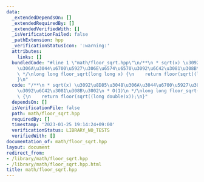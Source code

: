 ```yaml
---
data:
  _extendedDependsOn: []
  _extendedRequiredBy: []
  _extendedVerifiedWith: []
  _isVerificationFailed: false
  _pathExtension: hpp
  _verificationStatusIcon: ':warning:'
  attributes:
    links: []
  bundledCode: "#line 1 \"math/floor_sqrt.hpp\"\n/**\n * sqrt(x) \u3092\u8D85\u3048\
    \u306A\u3044\u6700\u5927\u306E\u6574\u6570\u3092\u6C42\u3081\u308B\u3002\n * O(1)\n\
    \ */\nlong long floor_sqrt(long long x) {\n    return floor(sqrt((long double)x));\n\
    }\n"
  code: "/**\n * sqrt(x) \u3092\u8D85\u3048\u306A\u3044\u6700\u5927\u306E\u6574\u6570\
    \u3092\u6C42\u3081\u308B\u3002\n * O(1)\n */\nlong long floor_sqrt(long long x)\
    \ {\n    return floor(sqrt((long double)x));\n}"
  dependsOn: []
  isVerificationFile: false
  path: math/floor_sqrt.hpp
  requiredBy: []
  timestamp: '2023-01-25 19:14:24+09:00'
  verificationStatus: LIBRARY_NO_TESTS
  verifiedWith: []
documentation_of: math/floor_sqrt.hpp
layout: document
redirect_from:
- /library/math/floor_sqrt.hpp
- /library/math/floor_sqrt.hpp.html
title: math/floor_sqrt.hpp
---
```

